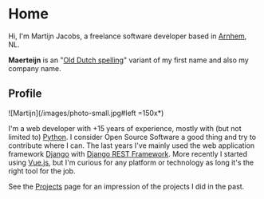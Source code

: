 # Home
Hi, I'm Martijn Jacobs, a freelance software developer based in [Arnhem](https://www.google.nl/maps/place/Arnhem/), NL.


__Maerteijn__ is an "[Old Dutch spelling](https://en.wikipedia.org/wiki/Old_Dutch)" variant of my first name and also my company name.

## Profile
![Martijn](/images/photo-small.jpg#left =150x*)

I'm a web developer with +15 years of experience, mostly with (but not limited to) [Python](https://www.python.org/). I consider Open Source Software a good thing and try to contribute where I can. The last years I've mainly used the web application framework [Django](https://www.djangoproject.com/) with [Django REST Framework](https://www.django-rest-framework.org/). More recently I started using [Vue.js](https://vuejs.org/), but I'm curious for any platform or technology as long it's the right tool for the job.

See the [Projects](./projects) page for an impression of the projects I did in the past.
